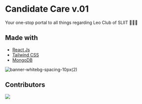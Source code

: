 # Candidate Care v.01

Your one-stop portal to all things regarding Leo Club of SLIIT 🦁💖🔥


## Made with

- [React Js](#tech-stack)
- [Tailwind CSS](#how-to-contribute)
- [MongoDB](#i-really-want-to-contribute-but-where-do-i-start)

![banner-whitebg-spacing-10px(2)](https://cdn.discordapp.com/attachments/938131839661539339/984930372531925102/Candidate.png)

## Contributors

<a href="https://github.com/sliitleo/ExCo22.23/graphs/contributors">
  <img src="https://contrib.rocks/image?repo=sliitleo%2FExco22.23" />



